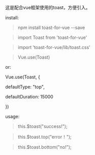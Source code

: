 这是配合vue框架使用的toast，方便引入。

install:

>npm install toast-for-vue --save

>import Toast from 'toast-for-vue'

>import 'toast-for-vue/lib/toast.css'

> Vue.use(Toast)

or:

 Vue.use(Toast, {

  defaultType: "top",
  
  defaultDuration: 15000
  
})

usage:
> this.$toast("success!");

> this.$toast.top("error！");

> this.$toast.bottom("no!");
